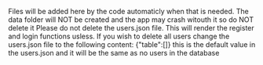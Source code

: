 Files will be added here by the code automaticly when that is needed. The data folder will NOT be created and the app may crash witouth it so do NOT delete it
Please do not delete the users.json file. This will render the register and login functions usless. If you wish to delete all users change the users.json file to the following content:
{"table":[]}
this is the default value in the users.json and it will be the same as no users in the database
